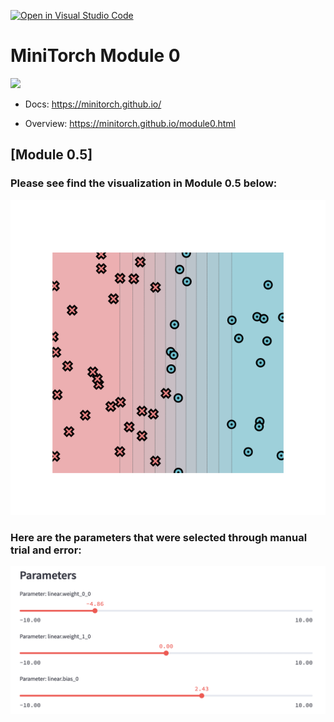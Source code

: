 [![Open in Visual Studio Code](https://classroom.github.com/assets/open-in-vscode-c66648af7eb3fe8bc4f294546bfd86ef473780cde1dea487d3c4ff354943c9ae.svg)](https://classroom.github.com/online_ide?assignment_repo_id=8271543&assignment_repo_type=AssignmentRepo)
# MiniTorch Module 0

<img src="https://minitorch.github.io/_images/match.png" width="100px">

* Docs: https://minitorch.github.io/

* Overview: https://minitorch.github.io/module0.html

## [Module 0.5]

### Please see find the visualization in Module 0.5  below:
![](0.5_visualization_v2.png)


### Here are the parameters that were selected through manual trial and error:
![](0.5_parameters_v2.png)
